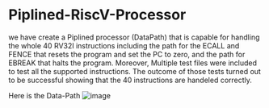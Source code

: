 # Piplined-RiscV-Processor

we have create a Piplined processor (DataPath)
that is capable for handling the whole 40 RV32I instructions including the path
for the ECALL and FENCE that resets the program and set the PC to zero,
and the path for EBREAK that halts the program. Moreover, Multiple test
files were included to test all the supported instructions. The outcome of those
tests turned out to be successful showing that the 40 instructions are handeled
correctly.

Here is the Data-Path
![image](https://github.com/mostafa0001-me/Piplined-RiscV-Processor/assets/57318849/2c586082-31ee-4661-8975-756fb8c8c5a5)
